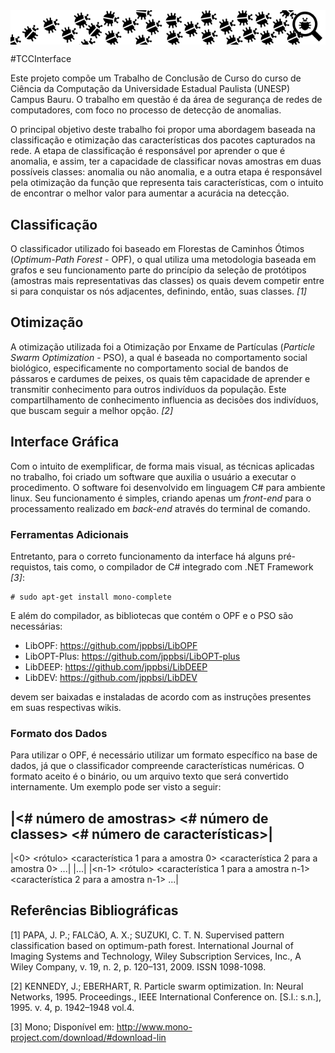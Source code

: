 <img src="WindowsFormsApplication1/Images/Bug-LineMaxSize.png" align="center" alt="Footer"/>

#TCCInterface

Este projeto compõe um Trabalho de Conclusão de Curso do curso de Ciência da Computação da Universidade Estadual Paulista (UNESP) 
Campus Bauru. O trabalho em questão é da área de segurança de redes de computadores, com foco no processo de detecção de anomalias.

O principal objetivo deste trabalho foi propor uma abordagem baseada na classificação e otimização das características dos pacotes 
capturados na rede. A etapa de classificação é responsável por aprender o que é anomalia, e assim, ter a capacidade de classificar 
novas amostras em duas possíveis classes: anomalia ou não anomalia, e a outra etapa é responsável pela otimização da função que 
representa tais características, com o intuito de encontrar o melhor valor para aumentar a acurácia na detecção.

## Classificação
O classificador utilizado foi baseado em Florestas de Caminhos Ótimos (*Optimum-Path Forest* - OPF), o qual utiliza uma metodologia 
baseada em grafos e seu funcionamento parte do princípio da seleção de protótipos (amostras mais representativas das classes) os quais 
devem competir entre si para conquistar os nós adjacentes, definindo, então, suas classes. <cite>[1]</cite>

## Otimização

A otimização utilizada foi a Otimização por Enxame de Partículas (*Particle Swarm Optimization* - PSO), a qual é baseada no 
comportamento social biológico, especificamente no comportamento social de bandos de pássaros e cardumes de peixes, os quais têm 
capacidade de aprender e transmitir conhecimento para outros indivíduos da população. Este compartilhamento de conhecimento influencia 
as decisões dos indivíduos, que buscam seguir a melhor opção. <cite>[2]</cite>

## Interface Gráfica

Com o intuito de exemplificar, de forma mais visual, as técnicas aplicadas no trabalho, foi criado um software que auxilia o usuário
a executar o procedimento. O software foi desenvolvido em linguagem C# para ambiente linux. Seu funcionamento é simples, criando apenas um *front-end* para o processamento realizado em *back-end* através do terminal de comando.

### Ferramentas Adicionais

Entretanto, para o correto funcionamento da interface há alguns pré-requistos, tais como, o compilador de C# integrado com .NET Framework <cite>[3]</cite>:
```
# sudo apt-get install mono-complete
```

E além do compilador, as bibliotecas que contém o OPF e o PSO são necessárias:
* LibOPF: https://github.com/jppbsi/LibOPF
* LibOPT-Plus: https://github.com/jppbsi/LibOPT-plus
* LibDEEP: https://github.com/jppbsi/LibDEEP
* LibDEV: https://github.com/jppbsi/LibDEV

devem ser baixadas e instaladas de acordo com as instruções presentes em suas respectivas wikis.

### Formato dos Dados

Para utilizar o OPF, é necessário utilizar um formato específico na base de dados, já que o classificador compreende características numéricas. O formato aceito é o binário, ou um arquivo texto que será convertido internamente. Um exemplo pode ser visto a seguir:

|<# número de amostras> <# número de classes> <# número de características>|
----------------------------------------------------------------------------
|\<0> \<rótulo> \<característica 1 para a amostra 0> \<característica 2 para a amostra 0> ...|
|...|
|\<n-1> \<rótulo> \<característica 1 para a amostra n-1> \<característica 2 para a amostra n-1> ...|

## Referências Bibliográficas

[1] PAPA, J. P.; FALCãO, A. X.; SUZUKI, C. T. N. Supervised pattern classification based on optimum-path forest. International Journal 
of Imaging Systems and Technology, Wiley Subscription Services, Inc., A Wiley Company, v. 19, n. 2, p. 120–131, 2009. ISSN 1098-1098.

[2] KENNEDY, J.; EBERHART, R. Particle swarm optimization. In: Neural Networks, 1995. Proceedings., IEEE International Conference on. 
[S.l.: s.n.], 1995. v. 4, p. 1942–1948 vol.4.

[3] Mono; Disponível em: http://www.mono-project.com/download/#download-lin
